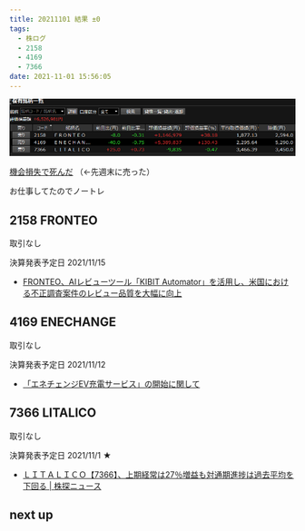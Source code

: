 ```yaml
---
title: 20211101 結果 ±0
tags:
  - 株ログ
  - 2158
  - 4169
  - 7366
date: 2021-11-01 15:56:05
---
```


![i](/kab/img/20211101000.png)

[機会損失で死んだ](https://twitter.com/OG0eu7segtTPbw/status/1454978083346284550) （←先週末に売った）

お仕事してたのでノートレ

## 2158 FRONTEO

取引なし

決算発表予定日 2021/11/15

- [FRONTEO、AIレビューツール「KIBIT Automator」を活用し、米国における不正調査案件のレビュー品質を大幅に向上](https://pdf.kabutan.jp/tdnet/data/20211101/140120211101422185.pdf)

## 4169 ENECHANGE

取引なし

決算発表予定日 2021/11/12

- [「エネチェンジEV充電サービス」の開始に関して](https://pdf.kabutan.jp/tdnet/data/20211101/140120211101421523.pdf)

## 7366 LITALICO

取引なし

決算発表予定日 2021/11/1 ★

- [ＬＩＴＡＬＩＣＯ【7366】、上期経常は27％増益も対通期進捗は過去平均を下回る | 株探ニュース](https://kabutan.jp/stock/news?code=7366&b=k202111010062)

## next up

